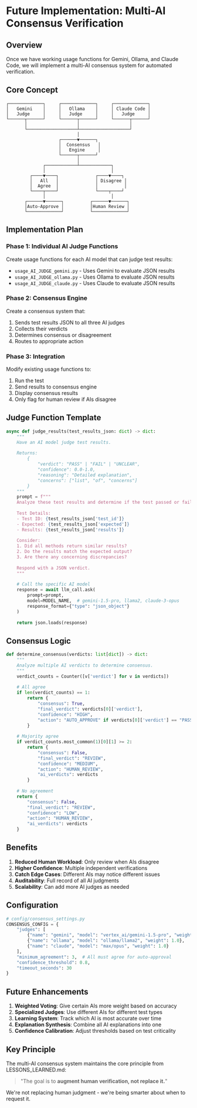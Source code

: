 # Future Implementation: Multi-AI Consensus Verification

## Overview

Once we have working usage functions for Gemini, Ollama, and Claude Code, we will implement a multi-AI consensus system for automated verification.

## Core Concept

```
┌─────────────┐     ┌─────────────┐     ┌─────────────┐
│   Gemini    │     │   Ollama    │     │ Claude Code │
│   Judge     │     │   Judge     │     │   Judge     │
└──────┬──────┘     └──────┬──────┘     └──────┬──────┘
       │                   │                   │
       └───────────────────┴───────────────────┘
                           │
                    ┌──────▼──────┐
                    │  Consensus   │
                    │   Engine     │
                    └──────┬──────┘
                           │
              ┌────────────┴────────────┐
              │                         │
         ┌────▼────┐              ┌────▼────┐
         │   All   │              │ Disagree │
         │  Agree  │              │          │
         └────┬────┘              └────┬────┘
              │                         │
       ┌──────▼──────┐          ┌──────▼──────┐
       │Auto-Approve │          │Human Review │
       └─────────────┘          └─────────────┘
```

## Implementation Plan

### Phase 1: Individual AI Judge Functions
Create usage functions for each AI model that can judge test results:
- `usage_AI_JUDGE_gemini.py` - Uses Gemini to evaluate JSON results
- `usage_AI_JUDGE_ollama.py` - Uses Ollama to evaluate JSON results  
- `usage_AI_JUDGE_claude.py` - Uses Claude to evaluate JSON results

### Phase 2: Consensus Engine
Create a consensus system that:
1. Sends test results JSON to all three AI judges
2. Collects their verdicts
3. Determines consensus or disagreement
4. Routes to appropriate action

### Phase 3: Integration
Modify existing usage functions to:
1. Run the test
2. Send results to consensus engine
3. Display consensus results
4. Only flag for human review if AIs disagree

## Judge Function Template

```python
async def judge_results(test_results_json: dict) -> dict:
    """
    Have an AI model judge test results.
    
    Returns:
        {
            "verdict": "PASS" | "FAIL" | "UNCLEAR",
            "confidence": 0.0-1.0,
            "reasoning": "Detailed explanation",
            "concerns": ["list", "of", "concerns"]
        }
    """
    prompt = f"""
    Analyze these test results and determine if the test passed or failed.
    
    Test Details:
    - Test ID: {test_results_json['test_id']}
    - Expected: {test_results_json['expected']}
    - Results: {test_results_json['results']}
    
    Consider:
    1. Did all methods return similar results?
    2. Do the results match the expected output?
    3. Are there any concerning discrepancies?
    
    Respond with a JSON verdict.
    """
    
    # Call the specific AI model
    response = await llm_call.ask(
        prompt=prompt,
        model=MODEL_NAME,  # gemini-1.5-pro, llama2, claude-3-opus
        response_format={"type": "json_object"}
    )
    
    return json.loads(response)
```

## Consensus Logic

```python
def determine_consensus(verdicts: list[dict]) -> dict:
    """
    Analyze multiple AI verdicts to determine consensus.
    """
    verdict_counts = Counter([v['verdict'] for v in verdicts])
    
    # All agree
    if len(verdict_counts) == 1:
        return {
            "consensus": True,
            "final_verdict": verdicts[0]['verdict'],
            "confidence": "HIGH",
            "action": "AUTO_APPROVE" if verdicts[0]['verdict'] == "PASS" else "AUTO_REJECT"
        }
    
    # Majority agree
    if verdict_counts.most_common(1)[0][1] >= 2:
        return {
            "consensus": False,
            "final_verdict": "REVIEW",
            "confidence": "MEDIUM",
            "action": "HUMAN_REVIEW",
            "ai_verdicts": verdicts
        }
    
    # No agreement
    return {
        "consensus": False,
        "final_verdict": "REVIEW", 
        "confidence": "LOW",
        "action": "HUMAN_REVIEW",
        "ai_verdicts": verdicts
    }
```

## Benefits

1. **Reduced Human Workload**: Only review when AIs disagree
2. **Higher Confidence**: Multiple independent verifications
3. **Catch Edge Cases**: Different AIs may notice different issues
4. **Auditability**: Full record of all AI judgments
5. **Scalability**: Can add more AI judges as needed

## Configuration

```python
# config/consensus_settings.py
CONSENSUS_CONFIG = {
    "judges": [
        {"name": "gemini", "model": "vertex_ai/gemini-1.5-pro", "weight": 1.0},
        {"name": "ollama", "model": "ollama/llama2", "weight": 1.0},
        {"name": "claude", "model": "max/opus", "weight": 1.0}
    ],
    "minimum_agreement": 3,  # All must agree for auto-approval
    "confidence_threshold": 0.8,
    "timeout_seconds": 30
}
```

## Future Enhancements

1. **Weighted Voting**: Give certain AIs more weight based on accuracy
2. **Specialized Judges**: Use different AIs for different test types
3. **Learning System**: Track which AI is most accurate over time
4. **Explanation Synthesis**: Combine all AI explanations into one
5. **Confidence Calibration**: Adjust thresholds based on test criticality

## Key Principle

The multi-AI consensus system maintains the core principle from LESSONS_LEARNED.md:
> "The goal is to **augment human verification, not replace it.**"

We're not replacing human judgment - we're being smarter about when to request it.
